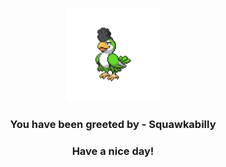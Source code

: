 <p align="center">
            <img src="https://raw.githubusercontent.com/PokeAPI/sprites/master/sprites/pokemon/931.png" width="150" height="150">
          </p>
          <h3 align="center">You have been greeted by - <b>Squawkabilly</b></h3>
          <h3 align="center">Have a nice day!</h3>
        